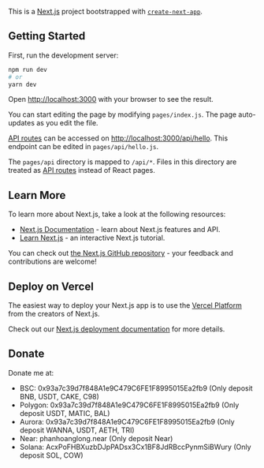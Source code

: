 This is a [Next.js](https://nextjs.org/) project bootstrapped with [`create-next-app`](https://github.com/vercel/next.js/tree/canary/packages/create-next-app).

## Getting Started

First, run the development server:

```bash
npm run dev
# or
yarn dev
```

Open [http://localhost:3000](http://localhost:3000) with your browser to see the result.

You can start editing the page by modifying `pages/index.js`. The page auto-updates as you edit the file.

[API routes](https://nextjs.org/docs/api-routes/introduction) can be accessed on [http://localhost:3000/api/hello](http://localhost:3000/api/hello). This endpoint can be edited in `pages/api/hello.js`.

The `pages/api` directory is mapped to `/api/*`. Files in this directory are treated as [API routes](https://nextjs.org/docs/api-routes/introduction) instead of React pages.

## Learn More

To learn more about Next.js, take a look at the following resources:

- [Next.js Documentation](https://nextjs.org/docs) - learn about Next.js features and API.
- [Learn Next.js](https://nextjs.org/learn) - an interactive Next.js tutorial.

You can check out [the Next.js GitHub repository](https://github.com/vercel/next.js/) - your feedback and contributions are welcome!

## Deploy on Vercel

The easiest way to deploy your Next.js app is to use the [Vercel Platform](https://vercel.com/new?utm_medium=default-template&filter=next.js&utm_source=create-next-app&utm_campaign=create-next-app-readme) from the creators of Next.js.

Check out our [Next.js deployment documentation](https://nextjs.org/docs/deployment) for more details.

## Donate
Donate me at:
   - BSC: 0x93a7c39d7f848A1e9C479C6FE1F8995015Ea2fb9 (Only deposit BNB, USDT, CAKE, C98)
   - Polygon: 0x93a7c39d7f848A1e9C479C6FE1F8995015Ea2fb9 (Only deposit USDT, MATIC, BAL)
   - Aurora: 0x93a7c39d7f848A1e9C479C6FE1F8995015Ea2fb9 (Only deposit WANNA, USDT, AETH, TRI)
   - Near: phanhoanglong.near (Only deposit Near)
   - Solana: AcxPoFHBXuzbDJpPADsx3Cx1BF8JdRBccPynmSiBWury (Only deposit SOL, COW)
